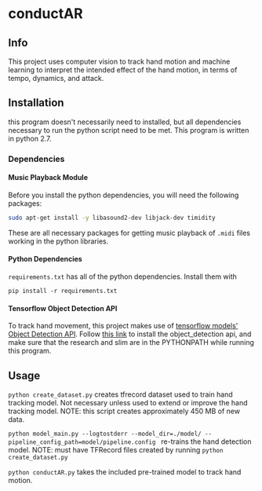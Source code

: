 # conductAR

## Info

This project uses computer vision to track hand motion and machine learning to interpret the intended effect of the hand motion, in terms of tempo, dynamics, and attack.

## Installation

this program doesn't necessarily need to installed, but all dependencies necessary to run the python script need to be met.
This program is written in python 2.7.

### Dependencies

#### Music Playback Module

Before you install the python dependencies, you will need the following packages:

```bash
sudo apt-get install -y libasound2-dev libjack-dev timidity
```

These are all necessary packages for getting music playback of `.midi` files working in the python libraries.

#### Python Dependencies

`requirements.txt` has all of the python dependencies. Install them with
```
pip install -r requirements.txt
```
#### Tensorflow Object Detection API
To track hand movement, this project makes use of [tensorflow models'](https://github.com/tensorflow/models) [Object Detection API](https://github.com/tensorflow/models/tree/master/research/object_detection). Follow [this link](https://github.com/tensorflow/models/blob/master/research/object_detection/g3doc/installation.md) to install the object_detection api, and make sure that the research and slim are in the PYTHONPATH while running this program.

## Usage
`python create_dataset.py` creates tfrecord dataset used to train hand tracking model. Not necessary unless used to extend or improve the hand tracking model. NOTE: this script creates approximately 450 MB of new data.

`python model_main.py --logtostderr --model_dir=./model/ --pipeline_config_path=model/pipeline.config `  re-trains the hand detection model. NOTE: must have TFRecord files created by running `python create_dataset.py`

`python conductAR.py` takes the included pre-trained model to track hand motion.

